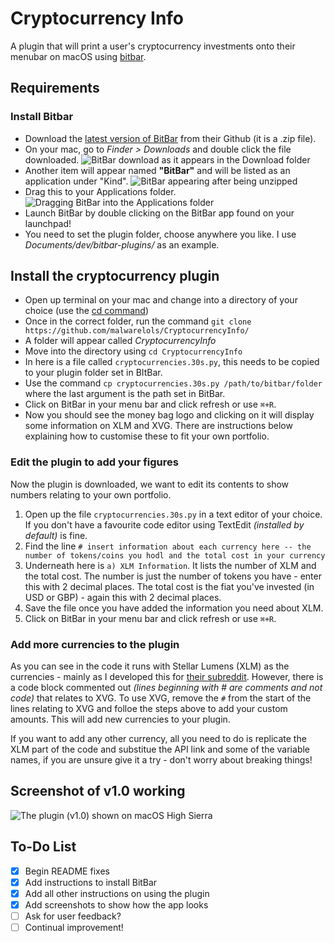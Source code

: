 # Cryptocurrency Info
A plugin that will print a user's cryptocurrency investments onto their menubar on macOS using [bitbar](https://github.com/matryer/bitbar).

## Requirements
### Install Bitbar
* Download the [latest version of BitBar](https://github.com/matryer/bitbar/releases/download/v1.9.2/BitBar-v1.9.2.zip) from their Github (it is a .zip file).
* On your mac, go to *Finder > Downloads* and double click the file downloaded.
![BitBar download as it appears in the Download folder](https://i.imgur.com/xNjOE7H.png)
* Another item will appear named **"BitBar"** and will be listed as an application under "Kind".
![BitBar appearing after being unzipped](https://i.imgur.com/6gNmWkm.png)
* Drag this to your Applications folder.
![Dragging BitBar into the Applications folder](https://i.imgur.com/0bi0lHU.gif)
* Launch BitBar by double clicking on the BitBar app found on your launchpad!
* You need to set the plugin folder, choose anywhere you like. I use *Documents/dev/bitbar-plugins/* as an example.

## Install the cryptocurrency plugin
* Open up terminal on your mac and change into a directory of your choice (use the [cd command](https://www.macworld.com/article/2042378/master-the-command-line-navigating-files-and-folders.html))
* Once in the correct folder, run the command `git clone https://github.com/malwarelols/CryptocurrencyInfo/`
* A folder will appear called *CryptocurrencyInfo*
* Move into the directory using `cd CryptocurrencyInfo`
* In here is a file called `cryptocurrencies.30s.py`, this needs to be copied to your plugin folder set in BItBar.
* Use the command `cp cryptocurrencies.30s.py /path/to/bitbar/folder` where the last argument is the path set in BitBar.
* Click on BitBar in your menu bar and click refresh or use `⌘+R`.
* Now you should see the money bag logo and clicking on it will display some information on XLM and XVG. There are instructions below explaining how to customise these to fit your own portfolio.

### Edit the plugin to add your figures
Now the plugin is downloaded, we want to edit its contents to show numbers relating to your own portfolio.

1. Open up the file `cryptocurrencies.30s.py` in a text editor of your choice. If you don't have a favourite code editor using TextEdit *(installed by default)* is fine.
2. Find the line `# insert information about each currency here -- the number of tokens/coins you hodl and the total cost in your currency`
3. Underneath here is `a) XLM Information`. It lists the number of XLM and the total cost. The number is just the number of tokens you have - enter this with 2 decimal places. The total cost is the fiat you've invested (in USD or GBP) - again this with 2 decimal places.
4. Save the file once you have added the information you need about XLM. 
5. Click on BitBar in your menu bar and click refresh or use `⌘+R`.

### Add more currencies to the plugin
As you can see in the code it runs with Stellar Lumens (XLM) as the currencies - mainly as I developed this for [their subreddit](https://www.reddit.com/r/Stellar/). However, there is a code block commented out *(lines beginning with # are comments and not code)* that relates to XVG. To use XVG, remove the `#` from the start of the lines relating to XVG and folloe the steps above to add your custom amounts. This will add new currencies to your plugin. 

If you want to add any other currency, all you need to do is replicate the XLM part of the code and substitue the API link and some of the variable names, if you are unsure give it a try - don't worry about breaking things!


## Screenshot of v1.0 working
![The plugin (v1.0) shown on macOS High Sierra](https://i.imgur.com/I7lRVQF.png)

## To-Do List
- [x] Begin README fixes
- [x] Add instructions to install BitBar
- [x] Add all other instructions on using the plugin
- [x] Add screenshots to show how the app looks
- [ ] Ask for user feedback?
- [ ] Continual improvement!
